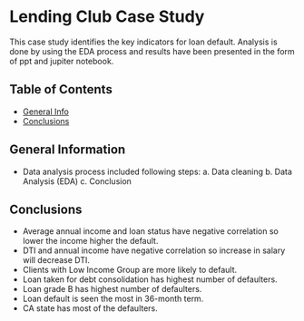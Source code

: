 # Lending Club Case Study
This case study identifies the key indicators for loan default. Analysis is done by using the EDA process and results have been presented in the form of ppt and jupiter notebook.


## Table of Contents
* [General Info](#general-information)
* [Conclusions](#conclusions)

## General Information
- Data analysis process included following steps:
  a. Data cleaning
  b. Data Analysis (EDA)
  c. Conclusion

## Conclusions
- Average annual income and loan status have negative correlation so lower the income higher the default. 
- DTI and annual income have negative correlation so increase in salary will decrease DTI.
- Clients with Low Income Group are more likely to default.
- Loan taken for debt consolidation has highest number of defaulters.
- Loan grade B has highest number of defaulters.
- Loan default is seen the most in 36-month term.
- CA state has most of the defaulters.

